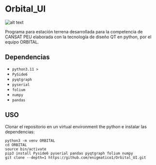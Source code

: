 # Orbital_UI
<span>![alt text](https://github.com/enigmatico1/Orbital_UI/blob/main/ORBITAL_UI.png)</span> 

Programa para estación terrena desarrollada para la competencia de CANSAT PEU elaborada con la tecnología de diseño QT en python, por el equipo ORBITAL. 

## Dependencias 

- `python3.11 >` 
- `PySide6` 
- `pyqtgraph` 
- `pyserial` 
- `folium` 
- `numpy` 
- `pandas` 

## USO 

Clonar el repositorio en un virtual environment the python e instalar las dependencias: 

```
python3 -m venv ORBITAL 
cd ORBITAL 
source bin/activate 
pip3 install Pyside6 pyserial pandas pyqtgraph folium numpy 
git clone --depth=1 https://github.com/enigmatico1/Orbital_UI.git 
```
